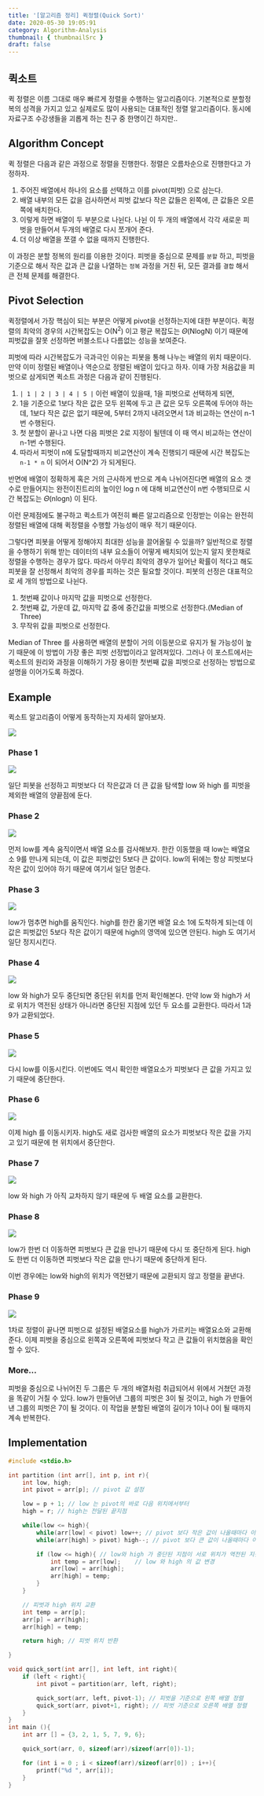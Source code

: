 ```yaml
---
title: '[알고리즘 정리] 퀵정렬(Quick Sort)'
date: 2020-05-30 19:05:91
category: Algorithm-Analysis
thumbnail: { thumbnailSrc }
draft: false
---
```


## 퀵소트

퀵 정렬은 이름 그대로 매우 빠르게 정렬을 수행하는 알고리즘이다. 기본적으로 분할정복의 성격을 가지고 있고 실제로도 많이 사용되는 대표적인 정렬 알고리즘이다. 동시에 자료구조 수강생들을 괴롭게 하는 친구 중 한명이긴 하지만..

## Algorithm Concept

퀵 정렬은 다음과 같은 과정으로 정렬을 진행한다. 정렬은 오름차순으로 진행한다고 가정하자.

1. 주어진 배열에서 하나의 요소를 선택하고 이를 pivot(피벗) 으로 삼는다.
2. 배열 내부의 모든 값을 검사하면서 피벗 값보다 작은 값들은 왼쪽에, 큰 값들은 오른쪽에 배치한다.
3. 이렇게 하면 배열이 두 부분으로 나뉜다. 나뉜 이 두 개의 배열에서 각각 새로운 피벗을 만들어서 두개의 배열로 다시 쪼개어 준다.
4. 더 이상 배열을 쪼갤 수 없을 때까지 진행한다.

이 과정은 분할 정복의 원리를 이용한 것이다. 피벗을 중심으로 문제를 `분할` 하고, 피벗을 기준으로 해서 작은 값과 큰 값을 나열하는 `정복` 과정을 거친 뒤, 모든 결과를 `결합` 해서 큰 전체 문제를 해결한다.

## Pivot Selection

퀵정렬에서 가장 핵심이 되는 부분은 어떻게 pivot을 선정하는지에 대한 부분이다. 퀵정렬의 최악의 경우의 시간복잡도는 O(N<sup>2</sup>) 이고 평균 복잡도는 𝛩(NlogN) 이기 때문에 피벗값을 잘못 선정하면 버블소트나 다름없는 성능을 보여준다.

피벗에 따라 시간복잡도가 극과극인 이유는 피봇을 통해 나누는 배열의 위치 때문이다. 만약 이미 정렬된 배열이나 역순으로 정렬된 배열이 있다고 하자. 이때 가장 처음값을 피벗으로 삼게되면 퀵소트 과정은 다음과 같이 진행된다.

1. `| 1 | 2 | 3 | 4 | 5 |` 이런 배열이 있을때, 1을 피벗으로 선택하게 되면,
2. 1을 기준으로 1보다 작은 값은 모두 왼쪽에 두고 큰 값은 모두 오른쪽에 두어야 하는데, 1보다 작은 값은 없기 때문에, 5부터 2까지 내려오면서 1과 비교하는 연산이 n-1번 수행된다.
3. 첫 분할이 끝나고 나면 다음 피벗은 2로 지정이 될텐데 이 때 역시 비교하는 연산이 n-1번 수행된다.
4. 따라서 피벗이 n에 도달할때까지 비교연산이 계속 진행되기 때문에 시간 복잡도는 `n-1 * n` 이 되어서 O(N^2) 가 되게된다.

반면에 배열이 정확하게 혹은 거의 근사하게 반으로 계속 나뉘어진다면 배열의 요소 갯수로 만들어지는 완전이진트리의 높이인 log n 에 대해 비교연산이 n번 수행되므로 시간 복잡도는 𝛩(nlogn) 이 된다.

이런 문제점에도 불구하고 퀵소트가 여전히 빠른 알고리즘으로 인정받는 이유는 완전히 정렬된 배열에 대해 퀵정렬을 수행할 가능성이 매우 적기 때문이다.

그렇다면 피봇을 어떻게 정해야지 최대한 성능을 끌어올릴 수 있을까? 일반적으로 정렬을 수행하기 위해 받는 데이터의 내부 요소들이 어떻게 배치되어 있는지 알지 못한채로 정렬을 수행하는 경우가 많다. 따라서 아무리 최악의 경우가 일어난 확률이 적다고 해도 피봇을 잘 선정해서 최악의 경우를 피하는 것은 필요할 것이다. 피봇의 선정은 대표적으로 세 개의 방법으로 나뉜다.

1. 첫번째 값이나 마지막 값을 피벗으로 선정한다.
2. 첫번째 값, 가운데 값, 마지막 값 중에 중간값을 피벗으로 선정한다.(Median of Three)
3. 무작위 값을 피벗으로 선정한다.

Median of Three 를 사용하면 배열의 분할이 거의 이등분으로 유지가 될 가능성이 높기 때문에 이 방법이 가장 좋은 피벗 선정법이라고 알려져있다. 그러나 이 포스트에서는 퀵소트의 원리와 과정을 이해하기 가장 용이한 첫번째 값을 피벗으로 선정하는 방법으로 설명을 이어가도록 하겠다.

## Example

퀵소트 알고리즘이 어떻게 동작하는지 자세히 알아보자.

![](../assets/post_images/quicksort/1.png)

### Phase 1

![](../assets/post_images/quicksort/2.png)

일단 피봇을 선정하고 피벗보다 더 작은값과 더 큰 값을 탐색할 low 와 high 를 피벗을 제외한 배열의 양끝점에 둔다.

### Phase 2

![](../assets/post_images/quicksort/3.png)

먼저 low를 계속 움직이면서 배열 요소를 검사해보자. 한칸 이동했을 때 low는 배열요소 9를 만나게 되는데, 이 값은 피벗값인 5보다 큰 값이다. low의 뒤에는 항상 피벗보다 작은 값이 있어야 하기 때문에 여기서 일단 멈춘다.

### Phase 3

![](../assets/post_images/quicksort/4.png)

low가 멈추면 high를 움직인다. high를 한칸 옮기면 배열 요소 1에 도착하게 되는데 이 값은 피벗값인 5보다 작은 값이기 때문에 high의 영역에 있으면 안된다. high 도 여기서 일단 정지시킨다.

### Phase 4

![](../assets/post_images/quicksort/5.png)

low 와 high가 모두 중단되면 중단된 위치를 먼저 확인해본다. 만약 low 와 high가 서로 위치가 역전된 상태가 아니라면 중단된 지점에 있던 두 요소를 교환한다. 따라서 1과 9가 교환되었다.

### Phase 5

![](../assets/post_images/quicksort/6.png)

다시 low를 이동시킨다. 이번에도 역시 확인한 배열요소가 피벗보다 큰 값을 가지고 있기 때문에 중단한다.

### Phase 6

![](../assets/post_images/quicksort/7.png)

이제 high 를 이동시키자. high도 새로 검사한 배열의 요소가 피벗보다 작은 값을 가지고 있기 때문에 현 위치에서 중단한다.

### Phase 7

![](../assets/post_images/quicksort/8.png)

low 와 high 가 아직 교차하지 않기 때문에 두 배열 요소를 교환한다.

### Phase 8

![](../assets/post_images/quicksort/9.png)

low가 한번 더 이동하면 피벗보다 큰 값을 만나기 때문에 다시 또 중단하게 된다.
high도 한번 더 이동하면 피벗보다 작은 값을 만나기 때문에 중단하게 된다.

이번 경우에는 low와 high의 위치가 역전됐기 때문에 교환되지 않고 정렬을 끝낸다.

### Phase 9

![](../assets/post_images/quicksort/10.png)

1차로 정렬이 끝나면 피벗으로 설정된 배열요소를 high가 가르키는 배열요소와 교환해준다. 이제 피벗을 중심으로 왼쪽과 오른쪽에 피벗보다 작고 큰 값들이 위치했음을 확인할 수 있다.

### More...

피벗을 중심으로 나뉘어진 두 그룹은 두 개의 배열처럼 취급되어서 위에서 거쳤던 과정을 똑같이 거칠 수 있다. low가 만들어낸 그룹의 피벗은 3이 될 것이고, high 가 만들어낸 그룹의 피벗은 7이 될 것이다. 이 작업을 분할된 배열의 길이가 1이나 0이 될 때까지 계속 반복한다.

## Implementation

```cpp
#include <stdio.h>

int partition (int arr[], int p, int r){
    int low, high;
    int pivot = arr[p]; // pivot 값 설정

    low = p + 1; // low 는 pivot의 바로 다음 위치에서부터
    high = r; // high는 전달된 끝지점

    while(low <= high){
        while(arr[low] < pivot) low++; // pivot 보다 작은 값이 나올때마다 이동
        while(arr[high] > pivot) high--; // pivot 보다 큰 값이 나올때마다 이동

        if (low <= high){ // low와 high 가 중단된 지점이 서로 위치가 역전된 지점이 아니라면
            int temp = arr[low];    // low 와 high 의 값 변경
            arr[low] = arr[high];
            arr[high] = temp;
        }
    }

    // 피벗과 high 위치 교환
    int temp = arr[p];
    arr[p] = arr[high];
    arr[high] = temp;

    return high; // 피벗 위치 반환

}

void quick_sort(int arr[], int left, int right){
    if (left < right){
        int pivot = partition(arr, left, right);

        quick_sort(arr, left, pivot-1); // 피벗을 기준으로 왼쪽 배열 정렬
        quick_sort(arr, pivot+1, right); // 피벗 기준으로 오른쪽 배열 정렬
    }
}
int main (){
    int arr [] = {3, 2, 1, 5, 7, 9, 6};

    quick_sort(arr, 0, sizeof(arr)/sizeof(arr[0])-1);

    for (int i = 0 ; i < sizeof(arr)/sizeof(arr[0]) ; i++){
        printf("%d ", arr[i]);
    }
}

```
